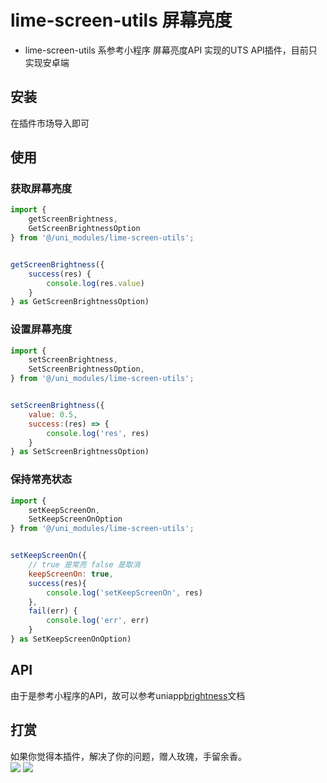 # lime-screen-utils 屏幕亮度
- lime-screen-utils 系参考小程序 屏幕亮度API 实现的UTS API插件，目前只实现安卓端

## 安装
在插件市场导入即可


## 使用

### 获取屏幕亮度

```js
import {
	getScreenBrightness,
	GetScreenBrightnessOption
} from '@/uni_modules/lime-screen-utils';


getScreenBrightness({
	success(res) {
		console.log(res.value)
	}
} as GetScreenBrightnessOption)

```


### 设置屏幕亮度

```js
import {
	setScreenBrightness,
	SetScreenBrightnessOption,
} from '@/uni_modules/lime-screen-utils';


setScreenBrightness({
	value: 0.5,
	success:(res) => {
		console.log('res', res)
	}
} as SetScreenBrightnessOption)

```


### 保持常亮状态

```js
import {
	setKeepScreenOn,
	SetKeepScreenOnOption
} from '@/uni_modules/lime-screen-utils';


setKeepScreenOn({
	// true 是常亮 false 是取消
	keepScreenOn: true,
	success(res){
		console.log('setKeepScreenOn', res)
	},
	fail(err) {
		console.log('err', err)
	}
} as SetKeepScreenOnOption)

```


## API
由于是参考小程序的API，故可以参考uniapp[brightness](https://uniapp.dcloud.net.cn/api/system/brightness.html)文档


## 打赏

如果你觉得本插件，解决了你的问题，赠人玫瑰，手留余香。  
![](https://testingcf.jsdelivr.net/gh/liangei/image@1.9/alipay.png)
![](https://testingcf.jsdelivr.net/gh/liangei/image@1.9/wpay.png)